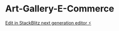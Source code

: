 # Art-Gallery-E-Commerce

[Edit in StackBlitz next generation editor ⚡️](https://stackblitz.com/~/github.com/pgantyala-dev/Art-Gallery-E-Commerce)